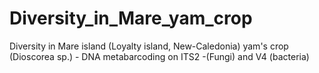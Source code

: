 # Diversity_in_Mare_yam_crop
Diversity in Mare island (Loyalty island, New-Caledonia) yam's crop (Dioscorea sp.) - DNA metabarcoding on ITS2 -(Fungi) and V4 (bacteria)
